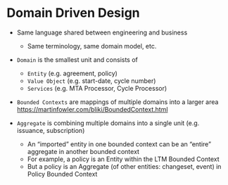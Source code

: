 # Domain Driven Design

- Same language shared between engineering and business
    - Same terminology, same domain model, etc.


- `Domain` is the smallest unit and consists of
    - `Entity` (e.g. agreement, policy)
    - `Value Object` (e.g. start-date, cycle number)
    - `Services` (e.g. MTA Processor, Cycle Processor)
- `Bounded Contexts` are mappings of multiple domains into a larger area
  https://martinfowler.com/bliki/BoundedContext.html
- `Aggregate` is combining multiple domains into a single unit (e.g. issuance, subscription)
    - An “imported” entity in one bounded context can be an “entire” aggregate in another bounded context
    - For example, a policy is an Entity within the LTM Bounded Context
    - But a policy is an Aggregate (of other entities: changeset, event) in Policy Bounded Context